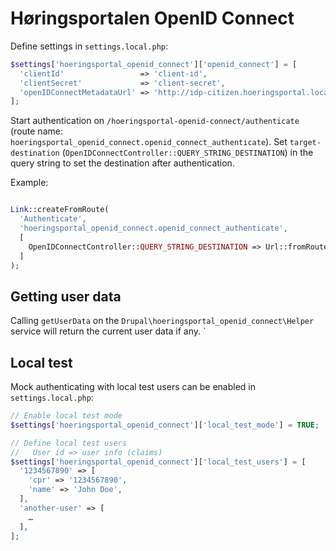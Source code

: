 # Høringsportalen OpenID Connect

Define settings in `settings.local.php`:

```php
$settings['hoeringsportal_openid_connect']['openid_connect'] = [
  'clientId'                 => 'client-id',
  'clientSecret'             => 'client-secret',
  'openIDConnectMetadataUrl' => 'http://idp-citizen.hoeringsportal.local.itkdev.dk/.well-known/openid-configuration',
];
```

Start authentication on `/hoeringsportal-openid-connect/authenticate` (route
name: `hoeringsportal_openid_connect.openid_connect_authenticate`). Set
`target-destination` (`OpenIDConnectController::QUERY_STRING_DESTINATION`) in
the query string to set the destination after authentication.

Example:

```php

Link::createFromRoute(
  'Authenticate',
  'hoeringsportal_openid_connect.openid_connect_authenticate',
  [
    OpenIDConnectController::QUERY_STRING_DESTINATION => Url::fromRoute('<current>')->toString(TRUE)->getGeneratedUrl(),
  ]
);
```

## Getting user data

Calling `getUserData` on the `Drupal\hoeringsportal_openid_connect\Helper`
service will return the current user data if any. `

## Local test

Mock authenticating with local test users can be enabled in `settings.local.php`:

```php
// Enable local test mode
$settings['hoeringsportal_openid_connect']['local_test_mode'] = TRUE;

// Define local test users
//   User id => user info (claims)
$settings['hoeringsportal_openid_connect']['local_test_users'] = [
  '1234567890' => [
    'cpr' => '1234567890',
    'name' => 'John Doe',
  ],
  'another-user' => [
    …
  ],
];
```
